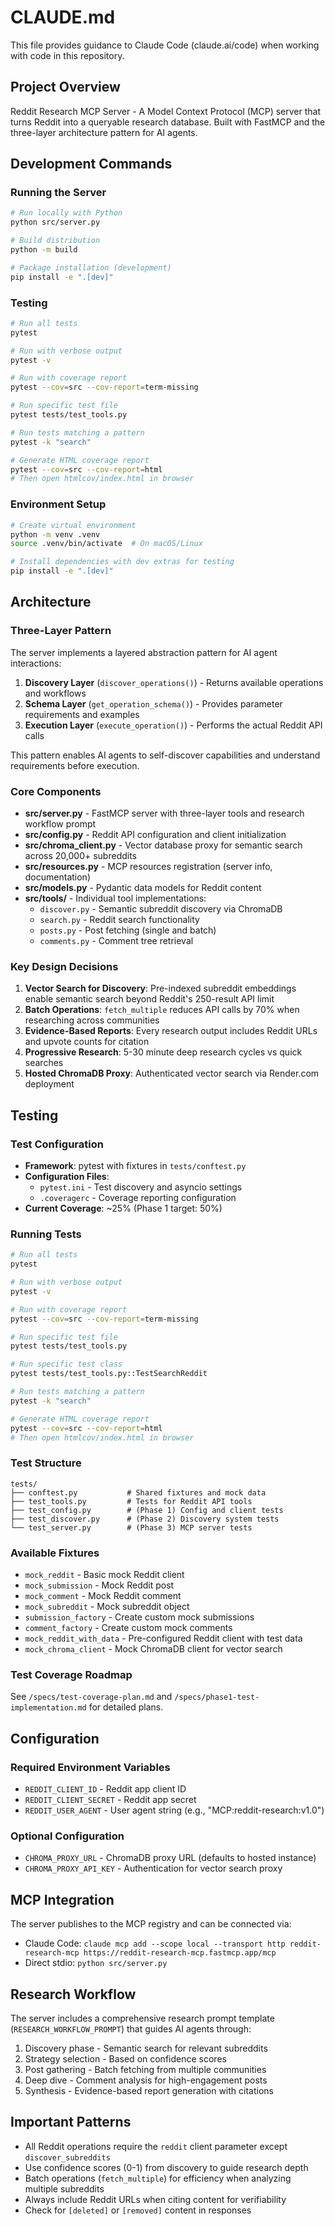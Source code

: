 # CLAUDE.md

This file provides guidance to Claude Code (claude.ai/code) when working with code in this repository.

## Project Overview

Reddit Research MCP Server - A Model Context Protocol (MCP) server that turns Reddit into a queryable research database. Built with FastMCP and the three-layer architecture pattern for AI agents.

## Development Commands

### Running the Server
```bash
# Run locally with Python
python src/server.py

# Build distribution
python -m build

# Package installation (development)
pip install -e ".[dev]"
```

### Testing
```bash
# Run all tests
pytest

# Run with verbose output
pytest -v

# Run with coverage report
pytest --cov=src --cov-report=term-missing

# Run specific test file
pytest tests/test_tools.py

# Run tests matching a pattern
pytest -k "search"

# Generate HTML coverage report
pytest --cov=src --cov-report=html
# Then open htmlcov/index.html in browser
```

### Environment Setup
```bash
# Create virtual environment
python -m venv .venv
source .venv/bin/activate  # On macOS/Linux

# Install dependencies with dev extras for testing
pip install -e ".[dev]"
```

## Architecture

### Three-Layer Pattern
The server implements a layered abstraction pattern for AI agent interactions:

1. **Discovery Layer** (`discover_operations()`) - Returns available operations and workflows
2. **Schema Layer** (`get_operation_schema()`) - Provides parameter requirements and examples
3. **Execution Layer** (`execute_operation()`) - Performs the actual Reddit API calls

This pattern enables AI agents to self-discover capabilities and understand requirements before execution.

### Core Components

- **src/server.py** - FastMCP server with three-layer tools and research workflow prompt
- **src/config.py** - Reddit API configuration and client initialization
- **src/chroma_client.py** - Vector database proxy for semantic search across 20,000+ subreddits
- **src/resources.py** - MCP resources registration (server info, documentation)
- **src/models.py** - Pydantic data models for Reddit content
- **src/tools/** - Individual tool implementations:
  - `discover.py` - Semantic subreddit discovery via ChromaDB
  - `search.py` - Reddit search functionality
  - `posts.py` - Post fetching (single and batch)
  - `comments.py` - Comment tree retrieval

### Key Design Decisions

1. **Vector Search for Discovery**: Pre-indexed subreddit embeddings enable semantic search beyond Reddit's 250-result API limit
2. **Batch Operations**: `fetch_multiple` reduces API calls by 70% when researching across communities
3. **Evidence-Based Reports**: Every research output includes Reddit URLs and upvote counts for citation
4. **Progressive Research**: 5-30 minute deep research cycles vs quick searches
5. **Hosted ChromaDB Proxy**: Authenticated vector search via Render.com deployment

## Testing

### Test Configuration
- **Framework**: pytest with fixtures in `tests/conftest.py`
- **Configuration Files**: 
  - `pytest.ini` - Test discovery and asyncio settings
  - `.coveragerc` - Coverage reporting configuration
- **Current Coverage**: ~25% (Phase 1 target: 50%)

### Running Tests
```bash
# Run all tests
pytest

# Run with verbose output
pytest -v

# Run with coverage report
pytest --cov=src --cov-report=term-missing

# Run specific test file
pytest tests/test_tools.py

# Run specific test class
pytest tests/test_tools.py::TestSearchReddit

# Run tests matching a pattern
pytest -k "search"

# Generate HTML coverage report
pytest --cov=src --cov-report=html
# Then open htmlcov/index.html in browser
```

### Test Structure
```
tests/
├── conftest.py           # Shared fixtures and mock data
├── test_tools.py         # Tests for Reddit API tools
├── test_config.py        # (Phase 1) Config and client tests
├── test_discover.py      # (Phase 2) Discovery system tests
└── test_server.py        # (Phase 3) MCP server tests
```

### Available Fixtures
- `mock_reddit` - Basic mock Reddit client
- `mock_submission` - Mock Reddit post
- `mock_comment` - Mock Reddit comment
- `mock_subreddit` - Mock subreddit object
- `submission_factory` - Create custom mock submissions
- `comment_factory` - Create custom mock comments
- `mock_reddit_with_data` - Pre-configured Reddit client with test data
- `mock_chroma_client` - Mock ChromaDB client for vector search

### Test Coverage Roadmap
See `/specs/test-coverage-plan.md` and `/specs/phase1-test-implementation.md` for detailed plans.

## Configuration

### Required Environment Variables
- `REDDIT_CLIENT_ID` - Reddit app client ID
- `REDDIT_CLIENT_SECRET` - Reddit app secret
- `REDDIT_USER_AGENT` - User agent string (e.g., "MCP:reddit-research:v1.0")

### Optional Configuration
- `CHROMA_PROXY_URL` - ChromaDB proxy URL (defaults to hosted instance)
- `CHROMA_PROXY_API_KEY` - Authentication for vector search proxy

## MCP Integration

The server publishes to the MCP registry and can be connected via:
- Claude Code: `claude mcp add --scope local --transport http reddit-research-mcp https://reddit-research-mcp.fastmcp.app/mcp`
- Direct stdio: `python src/server.py`

## Research Workflow

The server includes a comprehensive research prompt template (`RESEARCH_WORKFLOW_PROMPT`) that guides AI agents through:
1. Discovery phase - Semantic search for relevant subreddits
2. Strategy selection - Based on confidence scores
3. Post gathering - Batch fetching from multiple communities
4. Deep dive - Comment analysis for high-engagement posts
5. Synthesis - Evidence-based report generation with citations

## Important Patterns

- All Reddit operations require the `reddit` client parameter except `discover_subreddits`
- Use confidence scores (0-1) from discovery to guide research depth
- Batch operations (`fetch_multiple`) for efficiency when analyzing multiple subreddits
- Always include Reddit URLs when citing content for verifiability
- Check for `[deleted]` or `[removed]` content in responses